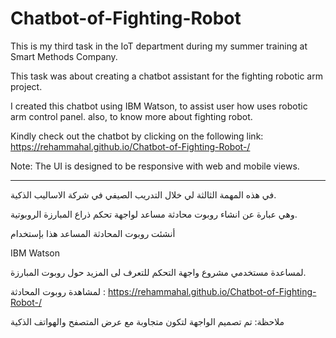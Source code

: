 # Chatbot-of-Fighting-Robot

This is my third task in the IoT department during my summer training at Smart Methods Company. 

This task was about creating a chatbot assistant for the fighting robotic arm project.

I created this chatbot using IBM Watson, to assist user how  uses robotic arm control panel. also, to know more about fighting robot.

Kindly check out the chatbot by clicking on the following link: https://rehammahal.github.io/Chatbot-of-Fighting-Robot-/

Note: The UI is designed to be responsive with web and mobile views.
_____________________________________________________

في هذه المهمة الثالثة لي خلال التدريب الصيفي في شركة الاساليب الذكية.

وهي عبارة عن انشاء روبوت محادثة مساعد لواجهة تحكم ذراع المبارزة الروبوتية.

أنشئت روبوت المحادثة المساعد هذا بإستخدام

IBM Watson

لمساعدة مستخدمي مشروع واجهة التحكم للتعرف لى المزيد حول روبوت المبارزة.

لمشاهدة روبوت المحادثة : https://rehammahal.github.io/Chatbot-of-Fighting-Robot-/

ملاحظة: تم تصميم الواجهة لتكون متجاوبة مع عرض المتصفح والهواتف الذكية


